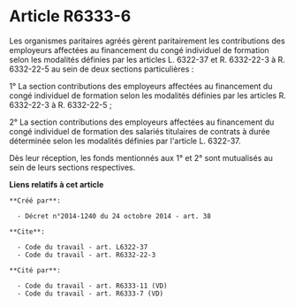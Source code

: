 # Article R6333-6

Les organismes paritaires agréés gèrent paritairement les contributions des employeurs affectées au financement du congé
individuel de formation selon les modalités définies par les articles L. 6322-37 et R. 6332-22-3 à R. 6332-22-5 au sein de
deux sections particulières : 

1° La section contributions des employeurs affectées au financement du congé individuel de formation selon les modalités
définies par les articles R. 6332-22-3 à R. 6332-22-5 ; 

2° La section contributions des employeurs affectées au financement du congé individuel de formation des salariés titulaires
de contrats à durée déterminée selon les modalités définies par l'article L. 6322-37. 

Dès leur réception, les fonds mentionnés aux 1° et 2° sont mutualisés au sein de leurs sections respectives.

**Liens relatifs à cet article**

	**Créé par**:

	  - Décret n°2014-1240 du 24 octobre 2014 - art. 38

	**Cite**:

	  - Code du travail - art. L6322-37
	  - Code du travail - art. R6332-22-3

	**Cité par**:

	  - Code du travail - art. R6333-11 (VD)
	  - Code du travail - art. R6333-7 (VD)
